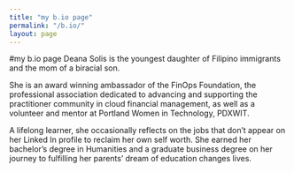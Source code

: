 ```yaml
---
title: "my b.io page"
permalink: "/b.io/"
layout: page
---
```



#my b.io page
Deana Solis is the youngest daughter of Filipino immigrants and the mom of a biracial son.

She is an award winning ambassador of the FinOps Foundation, the professional association dedicated to advancing and supporting the practitioner community in cloud financial management, as well as a volunteer and mentor at Portland Women in Technology, PDXWIT.

A lifelong learner, she occasionally reflects on the jobs that don’t appear on her Linked In profile to reclaim her own self worth. She earned her bachelor’s degree in Humanities and a graduate business degree on her journey to fulfilling her parents’ dream of education changes lives.
